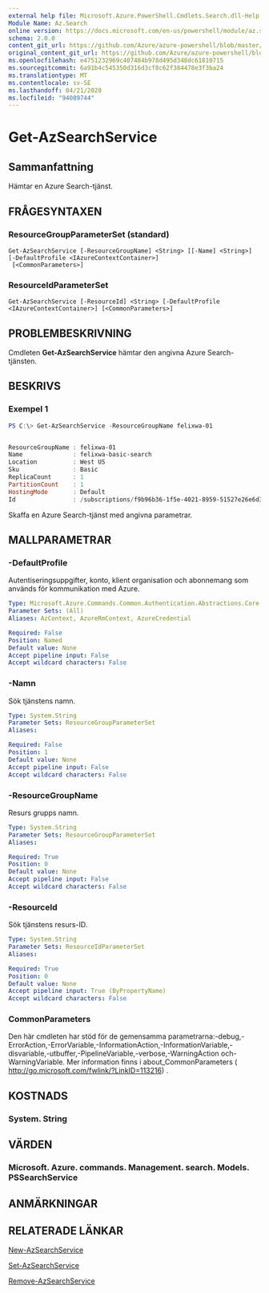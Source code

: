 ```yaml
---
external help file: Microsoft.Azure.PowerShell.Cmdlets.Search.dll-Help.xml
Module Name: Az.Search
online version: https://docs.microsoft.com/en-us/powershell/module/az.search/get-azsearchservice
schema: 2.0.0
content_git_url: https://github.com/Azure/azure-powershell/blob/master/src/Search/Search/help/Get-AzSearchService.md
original_content_git_url: https://github.com/Azure/azure-powershell/blob/master/src/Search/Search/help/Get-AzSearchService.md
ms.openlocfilehash: e4751232969c407484b978d495d348dc61810715
ms.sourcegitcommit: 6a91b4c545350d316d3cf8c62f384478e3f3ba24
ms.translationtype: MT
ms.contentlocale: sv-SE
ms.lasthandoff: 04/21/2020
ms.locfileid: "94089744"
---
```

# Get-AzSearchService

## Sammanfattning
Hämtar en Azure Search-tjänst.

## FRÅGESYNTAXEN

### ResourceGroupParameterSet (standard)
```
Get-AzSearchService [-ResourceGroupName] <String> [[-Name] <String>] [-DefaultProfile <IAzureContextContainer>]
 [<CommonParameters>]
```

### ResourceIdParameterSet
```
Get-AzSearchService [-ResourceId] <String> [-DefaultProfile <IAzureContextContainer>] [<CommonParameters>]
```

## PROBLEMBESKRIVNING
Cmdleten **Get-AzSearchService** hämtar den angivna Azure Search-tjänsten.

## BESKRIVS

### Exempel 1
```powershell
PS C:\> Get-AzSearchService -ResourceGroupName felixwa-01


ResourceGroupName : felixwa-01
Name              : felixwa-basic-search
Location          : West US
Sku               : Basic
ReplicaCount      : 1
PartitionCount    : 1
HostingMode       : Default
Id                : /subscriptions/f9b96b36-1f5e-4021-8959-51527e26e6d3/resourceGroups/felixwa-01/providers/Microsoft.Search/searchServices/felixwa-basic-search
```

Skaffa en Azure Search-tjänst med angivna parametrar.

## MALLPARAMETRAR

### -DefaultProfile
Autentiseringsuppgifter, konto, klient organisation och abonnemang som används för kommunikation med Azure.

```yaml
Type: Microsoft.Azure.Commands.Common.Authentication.Abstractions.Core.IAzureContextContainer
Parameter Sets: (All)
Aliases: AzContext, AzureRmContext, AzureCredential

Required: False
Position: Named
Default value: None
Accept pipeline input: False
Accept wildcard characters: False
```

### -Namn
Sök tjänstens namn.

```yaml
Type: System.String
Parameter Sets: ResourceGroupParameterSet
Aliases:

Required: False
Position: 1
Default value: None
Accept pipeline input: False
Accept wildcard characters: False
```

### -ResourceGroupName
Resurs grupps namn.

```yaml
Type: System.String
Parameter Sets: ResourceGroupParameterSet
Aliases:

Required: True
Position: 0
Default value: None
Accept pipeline input: False
Accept wildcard characters: False
```

### -ResourceId
Sök tjänstens resurs-ID.

```yaml
Type: System.String
Parameter Sets: ResourceIdParameterSet
Aliases:

Required: True
Position: 0
Default value: None
Accept pipeline input: True (ByPropertyName)
Accept wildcard characters: False
```

### CommonParameters
Den här cmdleten har stöd för de gemensamma parametrarna:-debug,-ErrorAction,-ErrorVariable,-InformationAction,-InformationVariable,-disvariable,-utbuffer,-PipelineVariable,-verbose,-WarningAction och-WarningVariable. Mer information finns i about_CommonParameters ( http://go.microsoft.com/fwlink/?LinkID=113216) .

## KOSTNADS

### System. String

## VÄRDEN

### Microsoft. Azure. commands. Management. search. Models. PSSearchService

## ANMÄRKNINGAR

## RELATERADE LÄNKAR

[New-AzSearchService](./New-AzSearchService.md)

[Set-AzSearchService](./Set-AzSearchService.md)

[Remove-AzSearchService](./Remove-AzSearchService.md)